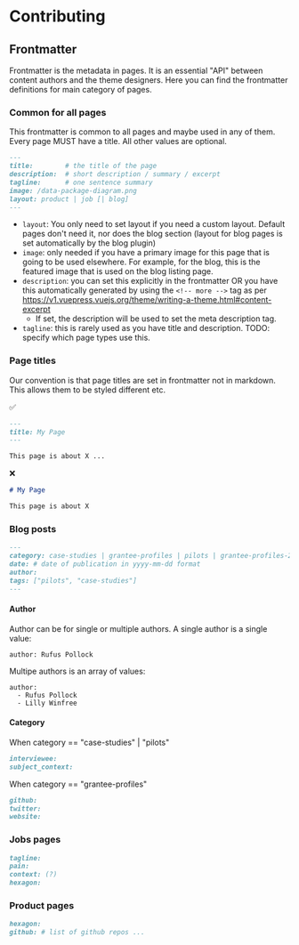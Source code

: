 # Contributing

## Frontmatter

Frontmatter is the metadata in pages. It is an essential "API" between content authors and the theme designers. Here you can find the frontmatter definitions for main category of pages.

### Common for all pages

This frontmatter is common to all pages and maybe used in any of them. Every page MUST have a title. All other values are optional.

```md
---
title:        # the title of the page
description:  # short description / summary / excerpt
tagline:      # one sentence summary
image: /data-package-diagram.png
layout: product | job [| blog]
---
```

* `layout`: You only need to set layout if you need a custom layout. Default pages don't need it, nor does the blog section (layout for blog pages is set automatically by the blog plugin)
* `image`: only needed if you have a primary image for this page that is going to be used elsewhere. For example, for the blog, this is the featured image that is used on the blog listing page.
* `description`: you can set this explicitly in the frontmatter OR you have this automatically generated by using the `<!-- more -->` tag as per https://v1.vuepress.vuejs.org/theme/writing-a-theme.html#content-excerpt
  * If set, the description will be used to set the meta description tag.
* `tagline`: this is rarely used as you have title and description. TODO: specify which page types use this.

### Page titles

Our convention is that page titles are set in frontmatter not in markdown. This allows them to be styled different etc.

:white_check_mark:

```md
---
title: My Page
---

This page is about X ...
```

:x:

```md
# My Page

This page is about X
```

### Blog posts

```md
---
category: case-studies | grantee-profiles | pilots | grantee-profiles-2019
date: # date of publication in yyyy-mm-dd format
author:
tags: ["pilots", "case-studies"]
---
```

#### Author

Author can be for single or multiple authors. A single author is a single value:

```
author: Rufus Pollock
```

Multipe authors is an array of values:

```
author:
  - Rufus Pollock
  - Lilly Winfree
```

#### Category


When category == "case-studies" | "pilots"

```md
interviewee:
subject_context:
```

When category == "grantee-profiles"

```md
github:
twitter:
website:
```

### Jobs pages

```md
tagline:
pain:
context: (?)
hexagon:
```

### Product pages

```md
hexagon:
github: # list of github repos ...
```
